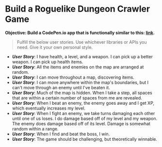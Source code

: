# Build a Roguelike Dungeon Crawler Game

**Objective: Build a CodePen.io app that is functionally similar to this: [link](https://codepen.io/FreeCodeCamp/full/PNJRyd/).**

> Fulfill the below user stories. Use whichever libraries or APIs you need. Give it your own personal style.

- **_User Story_**: I have health, a level, and a weapon. I can pick up a better weapon. I can pick up health items.
- **_User Story_**: All the items and enemies on the map are arranged at random.
- **_User Story_**: I can move throughout a map, discovering items.
- **_User Story_**: I can move anywhere within the map's boundaries, but I can't move through an enemy until I've beaten it.
- **_User Story_**: Much of the map is hidden. When I take a step, all spaces that are within a certain number of spaces from me are revealed.
- **_User Story_**: When I beat an enemy, the enemy goes away and I get XP, which eventually increases my level.
- **_User Story_**: When I fight an enemy, we take turns damaging each other until one of us loses. I do damage based off of my level and my weapon. The enemy does damage based off of its level. Damage is somewhat random within a range.
- **_User Story_**: When I find and beat the boss, I win.
- **_User Story_**: The game should be challenging, but theoretically winnable.